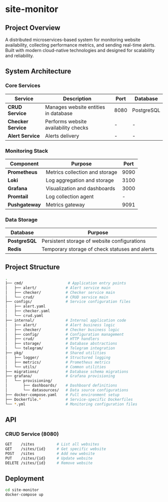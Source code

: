 # site-monitor

## Project Overview

A distributed microservices-based system for monitoring website availability, collecting performance metrics, and sending real-time alerts. Built with modern cloud-native technologies and designed for scalability and reliability.

## System Architecture

### Core Services

| Service | Description | Port | Database |
|---------|-------------|------|----------|
| **CRUD Service** | Manages website entities in database | 8080 | PostgreSQL |
| **Checker Service** | Performs website availability checks | - | - |
| **Alert Service** | Alerts delivery | - | - |

### Monitoring Stack

| Component | Purpose | Port |
|-----------|---------|------|
| **Prometheus** | Metrics collection and storage | 9090 |
| **Loki** | Log aggregation and storage | 3100 |
| **Grafana** | Visualization and dashboards | 3000 |
| **Promtail** | Log collection agent | - |
| **Pushgateway** | Metrics gateway | 9091 |

### Data Storage

| Database | Purpose |
|----------|---------|
| **PostgreSQL** | Persistent storage of website configurations |
| **Redis** | Temporary storage of check statuses and alerts |

## Project Structure

```bash
.
├── cmd/                    # Application entry points
│   ├── alert/             # Alert service main
│   ├── checker/           # Checker service main
│   └── crud/              # CRUD service main
├── configs/               # Service configuration files
│   ├── alert.yaml
│   ├── checker.yaml
│   └── crud.yaml
├── internal/              # Internal application code
│   ├── alert/             # Alert business logic
│   ├── checker/           # Checker business logic
│   ├── config/            # Configuration management
│   ├── crud/              # HTTP handlers
│   ├── storage/           # Database abstractions
│   └── telegram/          # Telegram integration
├── pkg/                   # Shared utilities
│   ├── logger/            # Structured logging
│   ├── metrics/           # Prometheus metrics
│   └── utils/             # Common utilities
├── migrations/            # Database schema migrations
├── grafana/               # Grafana provisioning
│   └── provisioning/
│       ├── dashboards/    # Dashboard definitions
│       └── datasources/   # Data source configurations
├── docker-compose.yaml    # Full environment setup
├── Dockerfile.*           # Service-specific Dockerfiles
└── *.yml                  # Monitoring configuration files
```

## API
### CRUD Service (8080)
```bash 
GET    /sites          # List all websites
GET    /sites/{id}     # Get specific website
POST   /sites          # Add new website
PUT    /sites/{id}     # Update website
DELETE /sites/{id}     # Remove website
```

## Deployment
```bash 
cd site-monitor
docker-compose up
```
